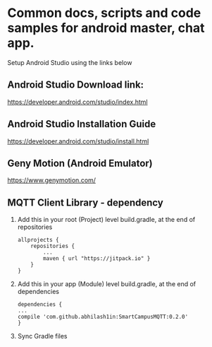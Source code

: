 # Common docs, scripts and code samples for android master, chat app.

Setup Android Studio using the links below


## Android Studio Download link:
https://developer.android.com/studio/index.html

## Android Studio Installation Guide
https://developer.android.com/studio/install.html

## Geny Motion (Android Emulator)
https://www.genymotion.com/

## MQTT Client Library - dependency
1. Add this in your root (Project) level build.gradle, at the end of repositories
	```
	allprojects {
	    repositories {
	        ...
	        maven { url "https://jitpack.io" }
	    }
	}

	```

2. Add this in your app (Module) level build.gradle, at the end of dependencies
	```
	dependencies {
    ...
    compile 'com.github.abhilash1in:SmartCampusMQTT:0.2.0'
	}

	```

3. Sync Gradle files

